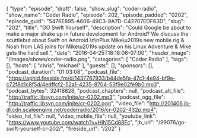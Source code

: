 {
  "type": "episode",
  "draft": false,
  "show_slug": "coder-radio",
  "show_name": "Coder Radio",
  "episode": 202,
  "episode_padded": "0202",
  "episode_guid": "5476E895-A606-49C3-9A7D-C42707EDF63D",
  "slug": "202",
  "title": "GO Swift Yourself",
  "description": "Could Google be about to make a major shake up in future development for Android? We discuss the scuttlebut about Swift on Android.\n\nPlus Mike\u2019s new mobile rig & Noah from LAS joins for Mike\u2019s update on his Linux Adventure & Mike gets the hard sell.",
  "date": "2016-04-25T18:18:06-07:00",
  "header_image": "/images/shows/coder-radio.png",
  "categories": [
    "Coder Radio"
  ],
  "tags": [],
  "hosts": [
    "chris",
    "michael"
  ],
  "guests": [],
  "sponsors": [],
  "podcast_duration": "01:03:08",
  "podcast_file": "https://aphid.fireside.fm/d/1437767933/b44de5fa-47c1-4e94-bf9e-c72f8d1c8f5d/4edffcf2-52a1-4235-8704-53f9e02fe9b0.mp3",
  "podcast_bytes": 32418828,
  "podcast_chapters": null,
  "podcast_alt_file": "http://traffic.libsyn.com/jnite/cr-0202.mp3",
  "podcast_ogg_file": "http://traffic.libsyn.com/jnite/cr-0202.ogg",
  "video_file": "http://201406.jb-dl.cdn.scaleengine.net/coderradio/2016/cr-0202-432p.mp4",
  "video_hd_file": null,
  "video_mobile_file": null,
  "youtube_link": "https://www.youtube.com/watch?v=Hih15Cd88Fc",
  "jb_url": "/99076/go-swift-yourself-cr-202/",
  "fireside_url": "/202"
}

